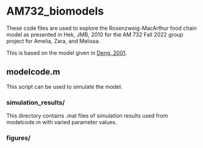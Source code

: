 # AM732_biomodels
These code files are used to explore the Rosenzweig-MacArthur food chain model as presented in Hek, JMB, 2010 for the AM 732 Fall 2022 group project for Amelia, Zara, and Melissa.

This is based on the model given in [Deng, 2001](https://aip.scitation.org/doi/abs/10.1063/1.1396340).

## modelcode.m
This script can be used to simulate the model.

### simulation_results/
This directory contains .mat files of simulation results used from modelcode.m with varied parameter values.
### figures/
